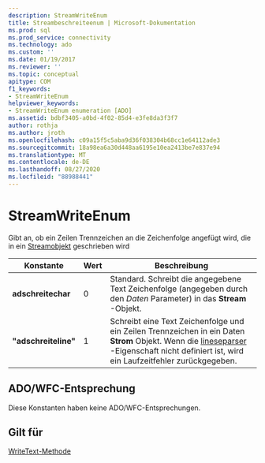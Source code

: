 ```yaml
---
description: StreamWriteEnum
title: Streambeschreiteenum | Microsoft-Dokumentation
ms.prod: sql
ms.prod_service: connectivity
ms.technology: ado
ms.custom: ''
ms.date: 01/19/2017
ms.reviewer: ''
ms.topic: conceptual
apitype: COM
f1_keywords:
- StreamWriteEnum
helpviewer_keywords:
- StreamWriteEnum enumeration [ADO]
ms.assetid: bdbf3405-a0bd-4f02-85d4-e3fe8da3f3f7
author: rothja
ms.author: jroth
ms.openlocfilehash: c09a15f5c5aba9d36f038304b68cc1e64112ade3
ms.sourcegitcommit: 18a98ea6a30d448aa6195e10ea2413be7e837e94
ms.translationtype: MT
ms.contentlocale: de-DE
ms.lasthandoff: 08/27/2020
ms.locfileid: "88988441"
---
```

# <a name="streamwriteenum"></a>StreamWriteEnum
Gibt an, ob ein Zeilen Trennzeichen an die Zeichenfolge angefügt wird, die in ein [Streamobjekt](./stream-object-ado.md) geschrieben wird  
  
|Konstante|Wert|Beschreibung|  
|--------------|-----------|-----------------|  
|**adschreitechar**|0|Standard. Schreibt die angegebene Text Zeichenfolge (angegeben durch den *Daten* Parameter) in das **Stream** -Objekt.|  
|**"adschreiteline"**|1|Schreibt eine Text Zeichenfolge und ein Zeilen Trennzeichen in ein Daten **Strom** Objekt. Wenn die [lineseparser](./lineseparator-property-ado.md) -Eigenschaft nicht definiert ist, wird ein Laufzeitfehler zurückgegeben.|  
  
## <a name="adowfc-equivalent"></a>ADO/WFC-Entsprechung  
 Diese Konstanten haben keine ADO/WFC-Entsprechungen.  
  
## <a name="applies-to"></a>Gilt für  
 [WriteText-Methode](./writetext-method.md)